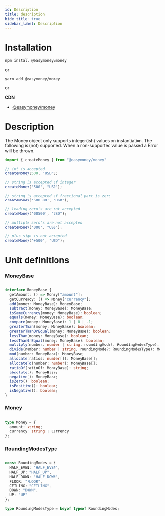 ```yaml
---
id: Description
title: description
hide_title: true
sidebar_label: Description
---
```

# Installation

```
npm install @easymoney/money
```
or
```
yarn add @easymoney/money
```
or

**CDN**
 - [@easymoney/money](https://unpkg.com/@easymoney/money)

# Description

The Money object only supports integer(ish) values on instantiation. The following is (not) supported. When a non-supported value is passed a Error will be thrown.

```js
import { createMoney } from "@easymoney/money"

// int is accepted
createMoney(500, "USD");

// string is accepted if integer
createMoney('500', "USD");

// string is accepted if fractional part is zero
createMoney('500.00', "USD");

// leading zero's are not accepted
createMoney('00500', "USD");

// multiple zero's are not accepted
createMoney('000', "USD");

// plus sign is not accepted
createMoney('+500', "USD");
```

# Unit definitions

### MoneyBase

```ts

interface MoneyBase {
  getAmount: () => Money["amount"];
  getCurrency: () => Money["currency"];
  add(money: MoneyBase): MoneyBase;
  subtract(money: MoneyBase): MoneyBase;
  isSameCurrency(money: MoneyBase): boolean;
  equals(money: MoneyBase): boolean;
  compare(money: MoneyBase): 1 | 0 | -1;
  greaterThan(money: MoneyBase): boolean;
  greaterThanOrEqual(money: MoneyBase): boolean;
  lessThan(money: MoneyBase): boolean;
  lessThanOrEqual(money: MoneyBase): boolean;
  multiply(number: number | string, roundingMode?: RoundingModesType): MoneyBase;
  divide(number: number | string, roundingMode?: RoundingModesType): MoneyBase;
  mod(number: MoneyBase): MoneyBase;
  allocate(ratios: number[]): MoneyBase[];
  allocateTo(number: number): MoneyBase[];
  ratioOf(ratioOf: MoneyBase): string;
  absolute(): MoneyBase;
  negative(): MoneyBase;
  isZero(): boolean;
  isPositive(): boolean;
  isNegative(): boolean;
}

```


### Money

```ts

type Money = {
  amount: string;
  currency: string | Currency
};

```


### RoundingModesType

```ts

const RoundingModes = {
  HALF_EVEN: "HALF_EVEN",
  HALF_UP: "HALF_UP",
  HALF_DOWN: "HALF_DOWN",
  FLOOR: "FLOOR",
  CEILING: "CEILING",
  DOWN: "DOWN",
  UP: "UP"
};

type RoundingModesType = keyof typeof RoundingModes;

```
